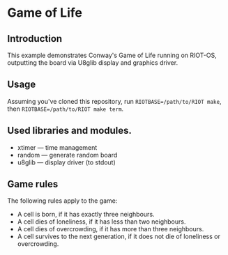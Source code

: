 # Game of Life

## Introduction
This example demonstrates Conway's Game of Life running on RIOT-OS, outputting the board via U8glib display and graphics driver.

## Usage
Assuming you've cloned this repository, run `RIOTBASE=/path/to/RIOT make`, then `RIOTBASE=/path/to/RIOT make term`.

## Used libraries and modules.
* xtimer &mdash; time management
* random &mdash; generate random board
* u8glib &mdash; display driver (to stdout)

## Game rules
The following rules apply to the game:

 * A cell is born, if it has exactly three neighbours.
 * A cell dies of loneliness, if it has less than two neighbours.
 * A cell dies of overcrowding, if it has more than three neighbours.
 * A cell survives to the next generation, if it does not die of loneliness or overcrowding.
